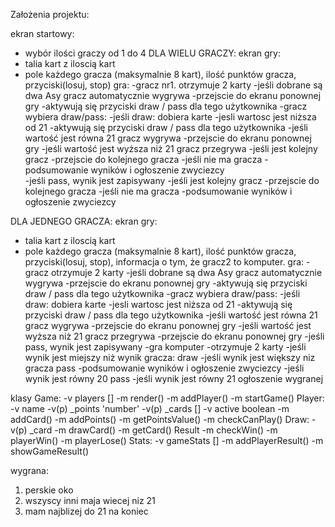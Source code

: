 Założenia projektu:

ekran startowy:

- wybór ilości graczy od 1 do 4
  DLA WIELU GRACZY:
  ekran gry:
- talia kart z iloscią kart
- pole każdego gracza (maksymalnie 8 kart), ilość punktów gracza, przyciski(losuj, stop)
  gra:
  -gracz nr1. otrzymuje 2 karty
  -jeśli dobrane są dwa Asy gracz automatycznie wygrywa
  -przejscie do ekranu ponownej gry
  -aktywują się przyciski draw / pass dla tego użytkownika
  -gracz wybiera draw/pass:
  -jeśli draw: dobiera karte
  -jesli wartosc jest niższa od 21
  -aktywują się przyciski draw / pass dla tego użytkownika
  -jeśli wartość jest równa 21 gracz wygrywa
  -przejscie do ekranu ponownej gry
  -jeśli wartość jest wyższa niż 21 gracz przegrywa
  -jeśli jest kolejny gracz
  -przejscie do kolejnego gracza
  -jeśli nie ma gracza
  -podsumowanie wyników i ogłoszenie zwyciezcy  
  -jeśli pass, wynik jest zapisywany
  -jeśli jest kolejny gracz
  -przejscie do kolejnego gracza
  -jeśli nie ma gracza
  -podsumowanie wyników i ogłoszenie zwyciezcy

DLA JEDNEGO GRACZA:
ekran gry:

- talia kart z iloscią kart
- pole każdego gracza (maksymalnie 8 kart), ilość punktów gracza, przyciski(losuj, stop), informacja o tym, że gracz2 to komputer.
  gra:
  -gracz otrzymuje 2 karty
  -jeśli dobrane są dwa Asy gracz automatycznie wygrywa
  -przejscie do ekranu ponownej gry
  -aktywują się przyciski draw / pass dla tego użytkownika
  -gracz wybiera draw/pass:
  -jeśli draw: dobiera karte
  -jesli wartosc jest niższa od 21
  -aktywują się przyciski draw / pass dla tego użytkownika
  -jeśli wartość jest równa 21 gracz wygrywa
  -przejscie do ekranu ponownej gry
  -jeśli wartość jest wyższa niż 21 gracz przegrywa
  -przejscie do ekranu ponownej gry
  -jeśli pass, wynik jest zapisywany
  -gra komputer
  -otrzymuje 2 karty
  -jeśli wynik jest miejszy niż wynik gracza: draw
  -jeśli wynik jest większy niz gracza pass
  -podsumowanie wyników i ogłoszenie zwyciezcy
  -jeśli wynik jest równy 20 pass
  -jeśli wynik jest równy 21 ogłoszenie wygranej

klasy
Game:
-v players []
-m render()
-m addPlayer()
-m startGame()
Player:
-v name
-v(p) \_points 'number'
-v(p) \_cards []
-v active boolean
-m addCard()
-m addPoints()
-m getPointsValue()
-m checkCanPlay()
Draw:
-v(p) \_card
-m drawCard()
-m getCard()
Result
-m checkWin()
-m playerWin()
-m playerLose()
Stats:
-v gameStats []
-m addPlayerResult()
-m showGameResult()

wygrana:

1. perskie oko
2. wszyscy inni maja wiecej niz 21
3. mam najblizej do 21 na koniec
